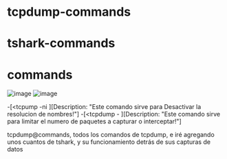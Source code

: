 # tcpdump-commands
# tshark-commands
# commands
![image](https://byte-mind.net/wp-content/uploads/2019/08/tcpdump-logo-450x410.jpg)
![image](https://media.licdn.com/dms/image/v2/D5612AQHPO-2Iu-iP0w/article-cover_image-shrink_600_2000/article-cover_image-shrink_600_2000/0/1659802184384?e=2147483647&v=beta&t=P_nvKbQr042i9jw4JPCbrPVRKAWnyFQR1yPT0kBqiPc)





-[<tcpump   -ni <interfaz>    <another-coommands>][Description: "Este comando sirve para Desactivar la resolucion de nombres!"]
-[<tcpdump - <another-commands>][Description: "Este comando sirve para limitar el numero de paquetes a capturar o interceptar!"]


tcpdump@commands, todos los comandos de tcpdump, e iré agregando unos cuantos de tshark, y su funcionamiento detrás de sus capturas de datos
